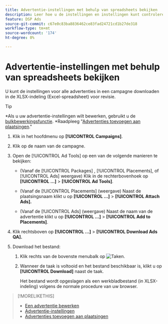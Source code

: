 ```yaml
---
title: Advertentie-instellingen met behulp van spreadsheets bekijken
description: Leer hoe u de instellingen en instellingen kunt controleren met behulp van spreadsheets.
feature: DSP Ads
source-git-commit: c67e0c83ba8836462ce83fad24721cd1b27de318
workflow-type: tm+mt
source-wordcount: '174'
ht-degree: 0%

---
```


# Advertentie-instellingen met behulp van spreadsheets bekijken

U kunt de instellingen voor alle advertenties in een campagne downloaden in de XLSX-indeling (Excel-spreadsheet) voor revisie.<!-- Clarify once I can get this to work: Do these include all ads in the campaign, only active ads in live or pending campaigns, or what? And does it include all possible settings, or just a subset?  -->

>[!TIP]
>
>*Als u uw advertentie-instellingen wilt bewerken, gebruikt u de [bulkbewerkingsfunctie](/help/dsp/campaign-management/ads/ad-edit.md).
>*Raadpleeg &quot;[Advertenties toevoegen aan plaatsingen](/help/dsp/campaign-management/ads/ad-attach-to-placement.md).&quot;

1. Klik in het hoofdmenu op **[!UICONTROL Campaigns]**.

1. Klik op de naam van de campagne.

1. Open de [!UICONTROL Ad Tools] op een van de volgende manieren te bekijken:

   * (Vanaf de [!UICONTROL Packages] , [!UICONTROL Placements], of [!UICONTROL Ads] weergave) Klik in de rechterbovenhoek op **[!UICONTROL ...]** > **[!UICONTROL Ad Tools]**.

   * (Vanaf de [!UICONTROL Placements] (weergave) Naast de plaatsingsnaam klikt u op **[!UICONTROL ...]** > **[!UICONTROL Attach Ads].**

   * (Vanaf de [!UICONTROL Ads] (weergave) Naast de naam van de advertentie klikt u op  **[!UICONTROL ...]** > **[!UICONTROL Add to Placements]**.

1. Klik rechtsboven op **[!UICONTROL ...]** > **[!UICONTROL Download Ads QA].**

1. Download het bestand:

   1. Klik rechts van de bovenste menubalk op ![Taken](/help/dsp/assets/downloads.png).

   1. Wanneer de taak is voltooid en het bestand beschikbaar is, klikt u op **[!UICONTROL Download]** naast de taak.

      Het bestand wordt opgeslagen als een werkbladbestand (in XLSX-indeling) volgens de normale procedure van uw browser.

>[!MORELIKETHIS]
>
>* [Een advertentie bewerken](/help/dsp/campaign-management/ads/ad-edit.md)
>* [Advertentie-instellingen](/help/dsp/campaign-management/ads/ad-settings.md)
>* [Advertenties toevoegen aan plaatsingen](/help/dsp/campaign-management/ads/ad-attach-to-placement.md)
